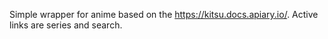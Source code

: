 Simple wrapper for anime based on the https://kitsu.docs.apiary.io/. Active links are series and search.
